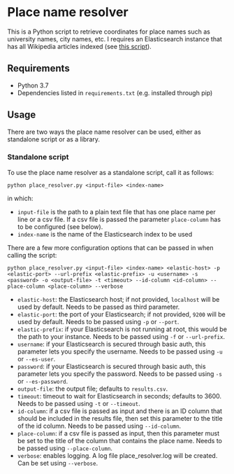 # Place name resolver

This is a Python script to retrieve coordinates for place names such as university names, city names, etc. I requires an Elasticsearch instance that has all Wikipedia articles indexed (see [this script](https://github.com/diging/cord19-geo-explorer-utils/tree/732dfde5310a04d188bdec14ae0d7a2f659b1d51/wikipedia)).

## Requirements
- Python 3.7
- Dependencies listed in `requirements.txt` (e.g. installed through pip)

## Usage

There are two ways the place name resolver can be used, either as standalone script or as a library.

### Standalone script

To use the place name resolver as a standalone script, call it as follows:

```
python place_resolver.py <input-file> <index-name>
```

in which:
- `input-file` is the path to a plain text file that has one place name per line or a csv file. If a csv file is passed the parameter `place-column` has to be configured (see below).
- `index-name` is the name of the Elasticsearch index to be used

There are a few more configuration options that can be passed in when calling the script:
```
python place_resolver.py <input-file> <index-name> <elastic-host> -p <elastic-port> --url-prefix <elastic-prefix> -u <username> -s <password> -o <output-file> -t <timeout> --id-column <id-column> --place-column <place-column> --verbose
```

- `elastic-host`: the Elasticsearch host; if not provided, `localhost` will be used by default. Needs to be passed as third parameter.
- `elastic-port`: the port of your Elasticsearch; if not provided, `9200` will be used by default. Needs to be passed using `-p` or `--port`.
- `elastic-prefix`: if your Elasticsearch is not running at root, this would be the path to your instance. Needs to be passed using `-f` or `--url-prefix`.
- `username`: if your Elasticsearch is secured through basic auth, this parameter lets you specify the username. Needs to be passed using `-u` or `--es-user`.
- `password`: if your Elasticsearch is secured through basic auth, this parameter lets you specify the password. Needs to be passed using `-s` or `--es-password`.
- `output-file`: the output file; defaults to `results.csv`.
- `timeout`: timeout to wait for Elasticsearch in seconds; defaults to 3600. Needs to be passed using `-t` or `--timeout`.
- `id-column`: if a csv file is passed as input and there is an ID column that should be included in the results file, then set this parameter to the title of the id column. Needs to be passed using `--id-column`.
- `place-column`: if a csv file is passed as input, then this parameter must be set to the title of the column that contains the place name. Needs to be passed using `--place-column`.
- `verbose`: enables logging. A log file place_resolver.log will be created. Can be set using `--verbose`.


